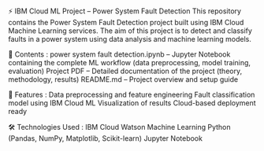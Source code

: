 ⚡ IBM Cloud ML Project – Power System Fault Detection
This repository contains the Power System Fault Detection project built using IBM Cloud Machine Learning services. The aim of this project is to detect and classify faults in a power system using data analysis and machine learning models.

📂 Contents : 
    power system fault detection.ipynb – Jupyter Notebook containing the complete ML workflow (data preprocessing, model training, evaluation)
    Project PDF – Detailed documentation of the project (theory, methodology, results)
    README.md – Project overview and setup guide

🚀 Features :
     Data preprocessing and feature engineering
     Fault classification model using IBM Cloud ML
     Visualization of results
     Cloud-based deployment ready

🛠️ Technologies Used :
    IBM Cloud Watson Machine Learning
    Python (Pandas, NumPy, Matplotlib, Scikit-learn)
    Jupyter Notebook


